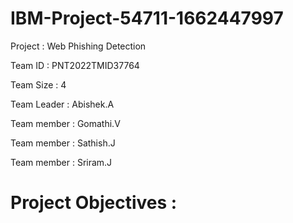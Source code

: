 # IBM-Project-54711-1662447997
Project : Web Phishing Detection

Team ID : PNT2022TMID37764

Team Size : 4

Team Leader : Abishek.A

Team member : Gomathi.V

Team member : Sathish.J

Team member : Sriram.J
# Project Objectives :
